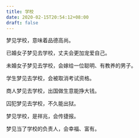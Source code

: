 ```yaml
---
title: 学校
date: 2020-02-15T20:54:12+08:00
draft: false
---
```


梦见学校，意味着品德高尚。

已婚女子梦见去学校，丈夫会更加宠爱自己。

未婚女子梦见去学校，会嫁给一位聪明、有教养的男子。

学生梦见去学校，会被取消考试资格。

商人梦见去学校，出国做生意能挣大钱。

囚犯梦见去学校，不久能出狱。

梦见学校，是祥兆，会传捷报。

梦见当了学校的负责人，会幸福、富有。